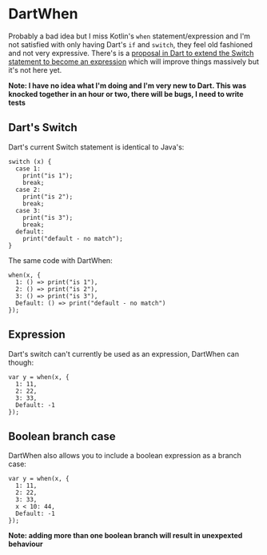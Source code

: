 # DartWhen

Probably a bad idea but I miss Kotlin's `when` statement/expression and I'm not satisfied with only having Dart's `if` and `switch`, they feel old fashioned and not very expressive. There's is a [proposal in Dart to extend the Switch statement to become an expression](https://github.com/dart-lang/language/issues/703#issuecomment-1262975719) which will improve things massively but it's not here yet.

**Note: I have no idea what I'm doing and I'm very new to Dart. This was knocked together in an hour or two, there will be bugs, I need to write tests**

## Dart's Switch

Dart's current Switch statement is identical to Java's:

```
switch (x) {
  case 1:
    print("is 1");
    break;
  case 2:
    print("is 2");
    break;
  case 3:
    print("is 3");
    break;
  default:
    print("default - no match");
}
```

The same code with DartWhen:

```
when(x, {
  1: () => print("is 1"),
  2: () => print("is 2"),
  3: () => print("is 3"),
  Default: () => print("default - no match")
});
```

## Expression

Dart's switch can't currently be used as an expression, DartWhen can though:

```
var y = when(x, {
  1: 11,
  2: 22,
  3: 33,
  Default: -1
});
```

## Boolean branch case

DartWhen also allows you to include a boolean expression as a branch case:

```
var y = when(x, {
  1: 11,
  2: 22,
  3: 33,
  x < 10: 44,
  Default: -1
});
```

**Note: adding more than one boolean branch will result in unexpexted behaviour**
